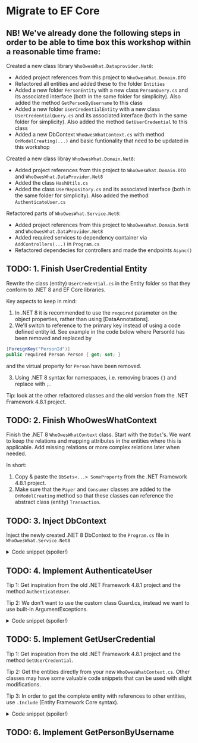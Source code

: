 # Migrate to EF Core

## NB! We've already done the following steps in order to be able to time box this workshop within a reasonable time frame: 
Created a new class library `WhoOwesWhat.Dataprovider.Net8`: 
- Added project references from this project to `WhoOwesWhat.Domain.DTO`
- Refactored all entities and added these to the folder `Entities`
- Added a new folder `PersonEntity` with a new class `PersonQuery.cs` and its associated interface (both in the same folder for simplicity). Also added the method `GetPersonByUsername` to this class
- Added a new folder `UserCredentialEntity` with a new class `UserCredentialQuery.cs` and its associated interface (both in the same folder for simplicity). Also added the method `GetUserCredential` to this class
- Added a new DbContext `WhoOwesWhatContext.cs` with method `OnModelCreating(...)` and basic funtionality that need to be updated in this workshop

Created a new class libray `WhoOwesWhat.Domain.Net8`:
- Added project references from this project to `WhoOwesWhat.Domain.DTO` and `WhoOwesWhat.DataProvider.Net8`
- Added the class `HashUtils.cs`
- Added the class `UserRepository.cs` and its associated interface (both in the same folder for simplicity). Also added the method `AuthenticateUser.cs`

Refactored parts of `WhoOwesWhat.Service.Net8`:
- Added project references from this project to `WhoOwesWhat.Domain.Net8` and `WhoOwesWhat.DataProvider.Net8`
- Added required services to dependency container via `AddControllers(...)` in `Program.cs`
- Refactored dependecies for controllers and made the endpoints `Async()`

## TODO: 1. Finish UserCredential Entity
Rewrite the class (entity) `UserCredential.cs` in the Entity folder so that they conform to .NET 8 and EF Core libraries.

Key aspects to keep in mind: 
1. In .NET 8 it is recommended to use the `required` parameter on the object properties, rather than using [DataAnnotations].
2. We'll switch to reference to the primary key instead of using a code defined entity id. See example in the code below where PersonId has been removed and replaced by

```csharp
[ForeignKey("PersonId")]
public required Person Person { get; set; }
```
and the virtual property for `Person` have been removed.

3. Using .NET 8 syntax for namespaces, i.e. removing braces `{}` and replace with `;`.

Tip: look at the other refactored classes and the old version from the .NET Framework 4.8.1 project.

## TODO: 2. Finish WhoOwesWhatContext	
Finish the .NET 8 `WhoOwesWhatContext` class. Start with the `DbSet`'s. We want to keep the relations and mapping attributes in the entities where this is applicable. Add missing relations or more complex relations later when needed. 

In short: 

1. Copy & paste the `DbSets<...> SomeProperty` from the .NET Framework 4.8.1 project.
2. Make sure that the `Payer` and `Consumer` classes are added to the `OnModelCreating` method so that these classes can reference the abstract class (entity) `Transaction`. 

## TODO: 3. Inject DbContext	
Inject the newly created .NET 8 DbContext to the `Program.cs` file in `WhoOwesWhat.Service.Net8`

<details>
  <summary> Code snippet (spoiler!) </summary>
	
```csharp
builder.Services.AddDbContext<WhoOwesWhatContext>(options =>
{
	options.UseSqlServer(builder.Configuration.GetConnectionString("DefaultConnection"));
});
```
</details>

## TODO: 4. Implement AuthenticateUser	
Tip 1: Get inspiration from the old .NET Framework 4.8.1 project and the method `AuthenticateUser`.

Tip 2: We don't want to use the custom class Guard.cs, instead we want to use built-in ArgumentExceptions. 

<details>
  <summary> Code snippet (spoiler!) </summary>
	
Replace custom Guard clauses with built in ArgumentException where applicable:

```csharp
ArgumentException.ThrowIfNullOrEmpty(variableToCheck)
```

</details>

## TODO: 5. Implement GetUserCredential	
Tip 1: Get inspiration from the old .NET Framework 4.8.1 project and the method `GetUserCredential`.

Tip 2: Get the entities directly from your new `WhoOwesWhatContext.cs`. Other classes may have some valuable code snippets that can be used with slight modifications.

Tip 3: In order to get the complete entity with references to other entities, use `.Include` (Entity Framework Core syntax).


<details>
  <summary> Code snippet (spoiler!) </summary>
	
Use LINQ queries to get data:

```csharp
var userCredential = await _DbContext.UserCredentials.Include(u => u.Person).SingleOrDefaultAsync(a => a.Username == username);
```

</details>

## TODO: 6. Implement GetPersonByUsername 
